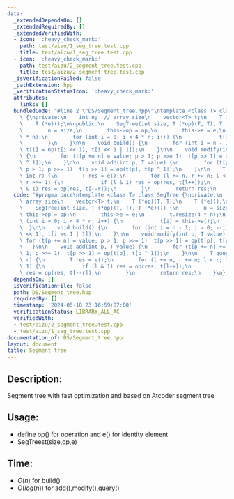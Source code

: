 ```yaml
---
data:
  _extendedDependsOn: []
  _extendedRequiredBy: []
  _extendedVerifiedWith:
  - icon: ':heavy_check_mark:'
    path: test/aizu/1_seg_tree.test.cpp
    title: test/aizu/1_seg_tree.test.cpp
  - icon: ':heavy_check_mark:'
    path: test/aizu/2_segment_tree.test.cpp
    title: test/aizu/2_segment_tree.test.cpp
  _isVerificationFailed: false
  _pathExtension: hpp
  _verificationStatusIcon: ':heavy_check_mark:'
  attributes:
    links: []
  bundledCode: "#line 2 \"DS/Segment_tree.hpp\"\ntemplate <class T> class SegTree\
    \ {\nprivate:\n    int n;  // array size\n    vector<T> t;\n    T (*op)(T, T);\n\
    \    T (*e)();\n\npublic:\n    SegTree(int size, T (*op)(T, T), T (*e)()) {\n\
    \        n = size;\n        this->op = op;\n        this->e = e;\n        t.resize(4\
    \ * n);\n        for (int i = 0; i < 4 * n; i++) {\n            t[i] = this->e();\n\
    \        }\n    }\n\n    void build() {\n        for (int i = n - 1; i > 0; --i)\
    \ t[i] = op(t[i << 1], t[i << 1 | 1]);\n    }\n\n    void modify(int p, T value)\
    \ {\n        for (t[p += n] = value; p > 1; p >>= 1)  t[p >> 1] = op(t[p], t[p\
    \ ^ 1]);\n    }\n\n    void add(int p, T value) {\n        for (t[p += n] += value;\
    \ p > 1; p >>= 1)  t[p >> 1] = op(t[p], t[p ^ 1]);\n    }\n\n    T query(int l,\
    \ int r) {\n        T res = e();\n        for (l += n, r += n; l < r; l >>= 1,\
    \ r >>= 1) {\n            if (l & 1) res = op(res, t[l++]);\n            if (r\
    \ & 1) res = op(res, t[--r]);\n        }\n        return res;\n    }\n};\n"
  code: "#pragma once\ntemplate <class T> class SegTree {\nprivate:\n    int n;  //\
    \ array size\n    vector<T> t;\n    T (*op)(T, T);\n    T (*e)();\n\npublic:\n\
    \    SegTree(int size, T (*op)(T, T), T (*e)()) {\n        n = size;\n       \
    \ this->op = op;\n        this->e = e;\n        t.resize(4 * n);\n        for\
    \ (int i = 0; i < 4 * n; i++) {\n            t[i] = this->e();\n        }\n  \
    \  }\n\n    void build() {\n        for (int i = n - 1; i > 0; --i) t[i] = op(t[i\
    \ << 1], t[i << 1 | 1]);\n    }\n\n    void modify(int p, T value) {\n       \
    \ for (t[p += n] = value; p > 1; p >>= 1)  t[p >> 1] = op(t[p], t[p ^ 1]);\n \
    \   }\n\n    void add(int p, T value) {\n        for (t[p += n] += value; p >\
    \ 1; p >>= 1)  t[p >> 1] = op(t[p], t[p ^ 1]);\n    }\n\n    T query(int l, int\
    \ r) {\n        T res = e();\n        for (l += n, r += n; l < r; l >>= 1, r >>=\
    \ 1) {\n            if (l & 1) res = op(res, t[l++]);\n            if (r & 1)\
    \ res = op(res, t[--r]);\n        }\n        return res;\n    }\n};\n"
  dependsOn: []
  isVerificationFile: false
  path: DS/Segment_tree.hpp
  requiredBy: []
  timestamp: '2024-05-18 23:16:59+07:00'
  verificationStatus: LIBRARY_ALL_AC
  verifiedWith:
  - test/aizu/2_segment_tree.test.cpp
  - test/aizu/1_seg_tree.test.cpp
documentation_of: DS/Segment_tree.hpp
layout: document
title: Segment tree
---
```


## Description:
Segment tree with fast optimization and based on
Atcoder segment tree

## Usage:

* define op() for operation and e() for identity element
* SegTree<T>st(size,op,e)

## Time:
* $O(n)$ for build()
* $O(log(n))$ for add(),modify(),query()
